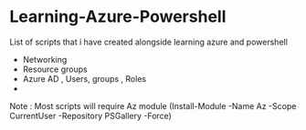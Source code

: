 # Learning-Azure-Powershell
List of scripts that i have created alongside learning azure and powershell  

- Networking
- Resource groups
- Azure AD , Users, groups , Roles 
- 
Note : Most scripts will require Az module  (Install-Module -Name Az -Scope CurrentUser -Repository PSGallery -Force)

